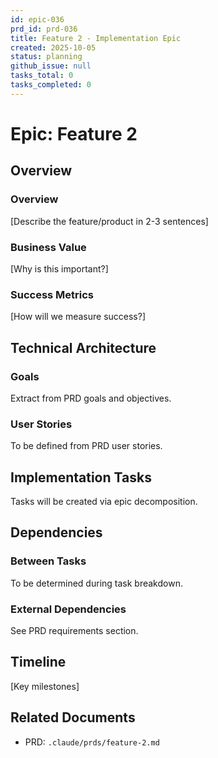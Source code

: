 ```yaml
---
id: epic-036
prd_id: prd-036
title: Feature 2 - Implementation Epic
created: 2025-10-05
status: planning
github_issue: null
tasks_total: 0
tasks_completed: 0
---
```

# Epic: Feature 2

## Overview

### Overview

[Describe the feature/product in 2-3 sentences]

### Business Value

[Why is this important?]

### Success Metrics

[How will we measure success?]

## Technical Architecture

### Goals
Extract from PRD goals and objectives.

### User Stories
To be defined from PRD user stories.

## Implementation Tasks

Tasks will be created via epic decomposition.

## Dependencies

### Between Tasks
To be determined during task breakdown.

### External Dependencies
See PRD requirements section.

## Timeline

[Key milestones]

## Related Documents

- PRD: `.claude/prds/feature-2.md`
